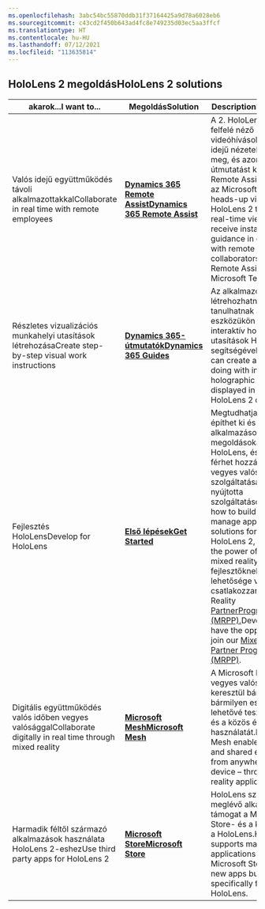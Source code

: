 ```yaml
---
ms.openlocfilehash: 3abc54bc55870ddb31f37164425a9d78a6028eb6
ms.sourcegitcommit: c43cd2f450b643ad4fc8e749235d03ec5aa3ffcf
ms.translationtype: HT
ms.contentlocale: hu-HU
ms.lasthandoff: 07/12/2021
ms.locfileid: "113635814"
---
```

## <a name="hololens-2-solutions"></a><span data-ttu-id="926ad-101">HoloLens 2 megoldás</span><span class="sxs-lookup"><span data-stu-id="926ad-101">HoloLens 2 solutions</span></span>

| <span data-ttu-id="926ad-102">akarok...</span><span class="sxs-lookup"><span data-stu-id="926ad-102">I want to...</span></span> | <span data-ttu-id="926ad-103">Megoldás</span><span class="sxs-lookup"><span data-stu-id="926ad-103">Solution</span></span> | <span data-ttu-id="926ad-104">Description</span><span class="sxs-lookup"><span data-stu-id="926ad-104">Description</span></span> |  
|---------| ------------|------------|
| <span data-ttu-id="926ad-105">Valós idejű együttműködés távoli alkalmazottakkal</span><span class="sxs-lookup"><span data-stu-id="926ad-105">Collaborate in real time with remote employees</span></span> | [<span data-ttu-id="926ad-106">**Dynamics 365 Remote Assist**</span><span class="sxs-lookup"><span data-stu-id="926ad-106">**Dynamics 365 Remote Assist**</span></span>](https://dynamics.microsoft.com/mixed-reality/remote-assist/) | <span data-ttu-id="926ad-107">A 2. HoloLens-on felfelé néző videóhívásokkal valós idejű nézeteket oszthat meg, és azonnali útmutatást kaphat a Remote Assistet vagy az Microsoft Teams.</span><span class="sxs-lookup"><span data-stu-id="926ad-107">Use heads-up video calls on HoloLens 2 to share real-time views and receive instant guidance in context with remote collaborators who use Remote Assist or Microsoft Teams.</span></span> | 
| <span data-ttu-id="926ad-108">Részletes vizualizációs munkahelyi utasítások létrehozása</span><span class="sxs-lookup"><span data-stu-id="926ad-108">Create step-by-step visual work instructions</span></span> | [<span data-ttu-id="926ad-109">**Dynamics 365-útmutatók**</span><span class="sxs-lookup"><span data-stu-id="926ad-109">**Dynamics 365 Guides**</span></span>](https://dynamics.microsoft.com/mixed-reality/guides/capabilities/) | <span data-ttu-id="926ad-110">Az alkalmazottak létrehozhatnak és tanulhatnak a két eszközükön megjelenő interaktív holografikus utasítások HoloLens segítségével.</span><span class="sxs-lookup"><span data-stu-id="926ad-110">Employees can create and learn by doing with interactive holographic instructions displayed in their HoloLens 2 devices.</span></span> |
| <span data-ttu-id="926ad-111">Fejlesztés HoloLens</span><span class="sxs-lookup"><span data-stu-id="926ad-111">Develop for HoloLens</span></span> | [<span data-ttu-id="926ad-112">**Első lépések**</span><span class="sxs-lookup"><span data-stu-id="926ad-112">**Get Started**</span></span>](https://docs.microsoft.com/windows/mixed-reality/develop/development?tabs=unity) | <span data-ttu-id="926ad-113">Megtudhatja, hogyan építhet ki és kezelhet alkalmazásokat és megoldásokat a 2. HoloLens, és hogyan férhet hozzá az Azure vegyes valóságú szolgáltatásainak nyújtotta szolgáltatásokhoz.</span><span class="sxs-lookup"><span data-stu-id="926ad-113">Learn how to build and manage apps and solutions for the HoloLens 2, accessing the power of Azure mixed reality services.</span></span> <span data-ttu-id="926ad-114">A fejlesztőknek arra is lehetősége van, hogy csatlakozzanak Mixed Reality [PartnerProgramhoz (MRPP).](https://www.microsoft.com/hololens/mrpp)</span><span class="sxs-lookup"><span data-stu-id="926ad-114">Developers also have the opportunity to join our [Mixed Reality Partner Program (MRPP)](https://www.microsoft.com/hololens/mrpp).</span></span> |
| <span data-ttu-id="926ad-115">Digitális együttműködés valós időben vegyes valósággal</span><span class="sxs-lookup"><span data-stu-id="926ad-115">Collaborate digitally in real time through mixed reality</span></span> | [<span data-ttu-id="926ad-116">**Microsoft Mesh**</span><span class="sxs-lookup"><span data-stu-id="926ad-116">**Microsoft Mesh**</span></span>](https://www.microsoft.com/mesh) | <span data-ttu-id="926ad-117">A Microsoft Mesh vegyes valóságon keresztül bárhonnan – bármilyen eszközön – lehetővé teszi a jelenlét és a közös élmények használatát.</span><span class="sxs-lookup"><span data-stu-id="926ad-117">Microsoft Mesh enables presence and shared experiences from anywhere – on any device – through mixed reality applications.</span></span> |
| <span data-ttu-id="926ad-118">Harmadik féltől származó alkalmazások használata HoloLens 2-eshez</span><span class="sxs-lookup"><span data-stu-id="926ad-118">Use third party apps for HoloLens 2</span></span> | [<span data-ttu-id="926ad-119">**Microsoft Store**</span><span class="sxs-lookup"><span data-stu-id="926ad-119">**Microsoft Store**</span></span>](https://docs.microsoft.com/hololens/holographic-store-apps) | <span data-ttu-id="926ad-120">HoloLens számos meglévő alkalmazást támogat a Microsoft Store- és a kifejezetten a HoloLens.</span><span class="sxs-lookup"><span data-stu-id="926ad-120">HoloLens supports many existing applications from the Microsoft Store, and new apps built specifically for HoloLens.</span></span>
